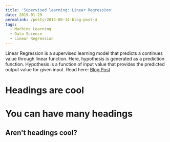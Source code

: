 ```yaml
---
title: 'Supervised learning: Linear Regression'
date: 2019-01-29
permalink: /posts/2015-08-14-blog-post-4
tags:
  - Machine Learning
  - Data Science
  - Linear Regression
---
```


Linear Regression is a supervised learning model that predicts a continues value through linear function. Here, hypothesis is generated as a prediction function. Hypothesis is a function of input value that provides the predicted output value for given input. Read here: [Blog Post](https://myresearchworks.wordpress.com/2019/01/29/supervised-learning-linear-regression/)

Headings are cool
======

You can have many headings
======

Aren't headings cool?
------
